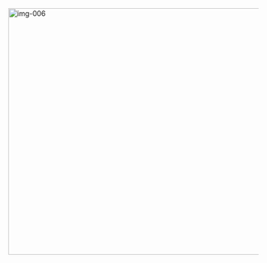 <img width="1097" height="495" alt="img-006" src="https://github.com/user-attachments/assets/06df5e55-cae6-44f6-8b85-2d8c75620ca3" />
